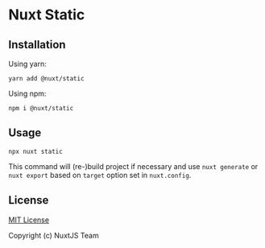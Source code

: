 # Nuxt Static

## Installation

Using yarn:

```
yarn add @nuxt/static
```

Using npm:

```
npm i @nuxt/static
```

## Usage

```
npx nuxt static
```

This command will (re-)build project if necessary and use `nuxt generate` or `nuxt export` based on `target` option set in `nuxt.config`.

## License

[MIT License](./LICENSE)

Copyright (c) NuxtJS Team
